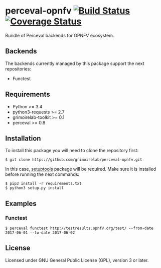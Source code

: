 # perceval-opnfv [![Build Status](https://travis-ci.org/grimoirelab/perceval-opnfv.svg?branch=master)](https://travis-ci.org/grimoirelab/perceval-opnfv) [![Coverage Status](https://img.shields.io/coveralls/grimoirelab/perceval-opnfv.svg)](https://coveralls.io/r/grimoirelab/perceval-opnfv?branch=master)

Bundle of Perceval backends for OPNFV ecosystem.

## Backends

The backends currently managed by this package support the next repositories:

* Functest

## Requirements

* Python >= 3.4
* python3-requests >= 2.7
* grimoirelab-toolkit >= 0.1
* perceval >= 0.8

## Installation

To install this package you will need to clone the repository first:

```
$ git clone https://github.com/grimoirelab/perceval-opnfv.git
```

In this case, [setuptools](http://setuptools.readthedocs.io/en/latest/) package
will be required. Make sure it is installed before running the next commands:

```
$ pip3 install -r requirements.txt
$ python3 setup.py install
```

## Examples

### Functest

```
$ perceval functest http://testresults.opnfv.org/test/ --from-date 2017-06-01 --to-date 2017-06-02
```

## License

Licensed under GNU General Public License (GPL), version 3 or later.
